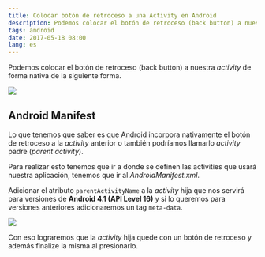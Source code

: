 ```yaml
---
title: Colocar botón de retroceso a una Activity en Android
description: Podemos colocar el botón de retroceso (back button) a nuestra _activity_ de forma nativa de la siguiente forma.
tags: android
date: 2017-05-18 08:00
lang: es
---
```


Podemos colocar el botón de retroceso (back button) a nuestra _activity_ de forma nativa de la siguiente forma.

![](https://firebasestorage.googleapis.com/v0/b/maksha-41f4f.appspot.com/o/labs%2Fandroid-boton-retroceso-activity%2Fback1.png?alt=media&token=e109c544-b6ae-4956-aff9-a8745ff64456)

## Android Manifest

Lo que tenemos que saber es que Android incorpora nativamente el botón de retroceso a la *activity* anterior o también podríamos llamarlo *activity* padre (*parent activity*).

Para realizar esto tenemos que ir a donde se definen las activities que usará nuestra aplicación, tenemos que ir al _AndroidManifest.xml_.

Adicionar el atributo `parentActivityName` a la _activity_ hija que nos servirá para versiones de __Android 4.1 (API Level 16)__ y si lo queremos para versiones anteriores adicionaremos un tag `meta-data`.

![](https://firebasestorage.googleapis.com/v0/b/maksha-41f4f.appspot.com/o/labs%2Fandroid-boton-retroceso-activity%2Fback2.png?alt=media&token=ddc7e178-a7b6-4f25-80e3-2eca2396beb2)

Con eso lograremos que la *activity* hija quede con un botón de retroceso y además finalize la misma al presionarlo.